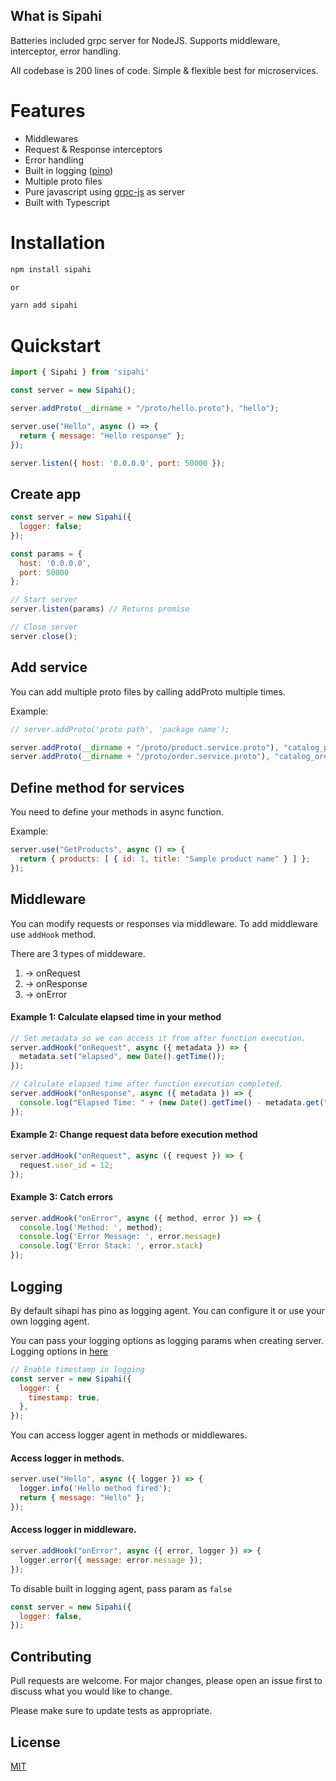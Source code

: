 ## What is Sipahi 
Batteries included grpc server for NodeJS. Supports middleware, interceptor, error handling. 

All codebase is 200 lines of code. Simple & flexible best for microservices.

# Features
- Middlewares
- Request & Response interceptors
- Error handling
- Built in logging ([pino](https://github.com/pinojs/pino))
- Multiple proto files
- Pure javascript using [grpc-js](https://www.npmjs.com/package/@grpc/grpc-js) as server
- Built with Typescript 

# Installation
```bash
npm install sipahi

or

yarn add sipahi
```

# Quickstart
```js
import { Sipahi } from 'sipahi'

const server = new Sipahi();

server.addProto(__dirname + "/proto/hello.proto"), "hello");

server.use("Hello", async () => {
  return { message: "Hello response" };
});

server.listen({ host: '0.0.0.0', port: 50000 });

```


## Create app

```js
const server = new Sipahi({
  logger: false;
});

const params = {
  host: '0.0.0.0',
  port: 50000
};

// Start server
server.listen(params) // Returns promise

// Close server
server.close();
```

## Add service
You can add multiple proto files by calling addProto multiple times.

Example:
```js
// server.addProto('proto path', 'package name');

server.addProto(__dirname + "/proto/product.service.proto"), "catalog_product");
server.addProto(__dirname + "/proto/order.service.proto"), "catalog_order");
```

## Define method for services
You need to define your methods in async function.

Example:
```js
server.use("GetProducts", async () => {
  return { products: [ { id: 1, title: "Sample product name" } ] };
});
```


## Middleware
You can modify requests or responses via middleware. To add middleware use `addHook` method.

There are 3 types of middeware.

1. -> onRequest
2. -> onResponse
3. -> onError

#### Example 1: Calculate elapsed time in your method
```js
// Set metadata so we can access it from after function execution.
server.addHook("onRequest", async ({ metadata }) => {
  metadata.set("elapsed", new Date().getTime());
});

// Calculate elapsed time after function execution completed.
server.addHook("onResponse", async ({ metadata }) => {
  console.log("Elapsed Time: " + (new Date().getTime() - metadata.get("elapsed")[0] + " ms"))
});

```

#### Example 2: Change request data before execution method
```js
server.addHook("onRequest", async ({ request }) => {
  request.user_id = 12;
});
```

#### Example 3: Catch errors
```js
server.addHook("onError", async ({ method, error }) => {
  console.log('Method: ', method);
  console.log('Error Message: ', error.message)
  console.log('Error Stack: ', error.stack)
});
```


## Logging
By default sihapi has pino as logging agent. You can configure it or use your own logging agent.


You can pass your logging options as logging params when creating server. Logging options in [here](https://getpino.io/#/docs/api)

```js
// Enable timestamp in logging
const server = new Sipahi({
  logger: {
    timestamp: true,
  },
});
```

You can access logger agent in methods or middlewares.

#### Access logger in methods.
```js
server.use("Hello", async ({ logger }) => {
  logger.info('Hello method fired');
  return { message: "Hello" };
});
```

#### Access logger in middleware.
```js
server.addHook("onError", async ({ error, logger }) => {
  logger.error({ message: error.message });
});
```

To disable built in logging agent, pass param as `false`
```js
const server = new Sipahi({
  logger: false,
});
```


 

## Contributing
Pull requests are welcome. For major changes, please open an issue first to discuss what you would like to change.

Please make sure to update tests as appropriate.

## License
[MIT](https://choosealicense.com/licenses/mit/)